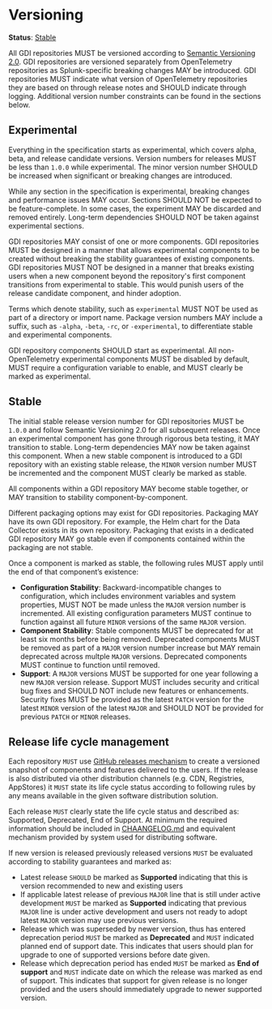 # Versioning

**Status**: [Stable](../README.md#versioning-and-status-of-the-specification)

All GDI repositories MUST be versioned according to [Semantic Versioning
2.0](https://semver.org/spec/v2.0.0.html). GDI repositories are versioned
separately from OpenTelemetry repositories as Splunk-specific breaking changes
MAY be introduced. GDI repositories MUST indicate what version of OpenTelemetry
repositories they are based on through release notes and SHOULD indicate through
logging. Additional version number constraints can be found in the sections
below.

## Experimental

Everything in the specification starts as experimental, which covers alpha,
beta, and release candidate versions. Version numbers for releases MUST be less
than `1.0.0` while experimental. The minor version number SHOULD be increased
when significant or breaking changes are introduced.

While any section in the specification is experimental, breaking changes and
performance issues MAY occur. Sections SHOULD NOT be expected to be
feature-complete. In some cases, the experiment MAY be discarded and removed
entirely. Long-term dependencies SHOULD NOT be taken against experimental
sections.

GDI repositories MAY consist of one or more components. GDI repositories MUST be
designed in a manner that allows experimental components to be created without
breaking the stability guarantees of existing components. GDI repositories MUST NOT
be designed in a manner that breaks existing users when a new component beyond
the repository's first component transitions from experimental to stable. This
would punish users of the release candidate component, and hinder adoption.

Terms which denote stability, such as `experimental` MUST NOT be used as part
of a directory or import name. Package version numbers MAY include a suffix,
such as `-alpha`, `-beta`, `-rc`, or `-experimental`, to differentiate stable
and experimental components.

GDI repository components SHOULD start as experimental. All non-OpenTelemetry
experimental components MUST be disabled by default, MUST require a
configuration variable to enable, and MUST clearly be marked as experimental.

## Stable

The initial stable release version number for GDI repositories MUST be `1.0.0` and
follow Semantic Versioning 2.0 for all subsequent releases. Once an
experimental component has gone through rigorous beta testing, it MAY
transition to stable. Long-term dependencies MAY now be taken against this
component. When a new stable component is introduced to a GDI repository with an
existing stable release, the `MINOR` version number MUST be incremented and the
component MUST clearly be marked as stable.

All components within a GDI repository MAY become stable together, or MAY
transition to stability component-by-component.

Different packaging options may exist for GDI repositories. Packaging MAY have
its own GDI repository. For example, the Helm chart for the Data Collector
exists in its own repository. Packaging that exists in a dedicated GDI
repository MAY go stable even if components contained within the packaging
are not stable.

Once a component is marked as stable, the following rules MUST apply
until the end of that component’s existence:

- **Configuration Stability**: Backward-incompatible changes to configuration,
  which includes environment variables and system properties, MUST NOT be made
  unless the `MAJOR` version number is incremented. All existing configuration
  parameters MUST continue to function against all future `MINOR` versions of
  the same `MAJOR` version.
- **Component Stability**: Stable components MUST be deprecated for at least
  six months before being removed. Deprecated components MUST be removed as
  part of a `MAJOR` version number increase but MAY remain deprecated across
  multple `MAJOR` versions. Deprecated components MUST continue to function
  until removed.
- **Support**: A `MAJOR` versions MUST be supported for one year following a
  new `MAJOR` version release. Support MUST includes security and critical bug
  fixes and SHOULD NOT include new features or enhancements. Security fixes
  MUST be provided as the latest `PATCH` version for the latest `MINOR` version
  of the latest `MAJOR` and SHOULD NOT be provided for previous `PATCH` or
  `MINOR` releases.

## Release life cycle management

Each repository `MUST` use [GitHub releases mechanism](https://docs.github.com/en/repositories/releasing-projects-on-github/about-releases)
to create a versioned snapshot of components and features
delivered to the users. If the release is also distributed via other
distribution channels (e.g. CDN, Registries, AppStores) it `MUST` state
its life cycle status according to following rules by any means available
in the given software distribution solution.

Each release `MUST` clearly state the life cycle
status and described as: Supported, Deprecated, End of Support.
At minimum the required information should be included in [CHAANGELOG.md](https://github.com/signalfx/gdi-specification/blob/main/specification/templates/CHANGELOG.md)
and equivalent mechanism provided by system used for distributing software.

If new version is released previously released versions `MUST` be evaluated
according to stability guarantees and marked as:

- Latest release `SHOULD` be marked as **Supported** indicating that this is
  version recommended to new and existing users
- If applicable latest release of previous `MAJOR` line that is still under
  active development `MUST` be marked as **Supported** indicating that previous
  `MAJOR` line is under active development and users not ready to adopt
  latest `MAJOR` version may use previous versions.
- Release which was superseded by newer version, thus has entered deprecation
  period `MUST` be marked as **Deprecated** and `MUST` indicated planned
  end of support date. This indicates that users should plan for upgrade to
  one of supported versions before date given.
- Release which deprecation period has ended `MUST` be marked as
  **End of support** and `MUST` indicate date on which the release was marked
  as end of support. This indicates that support for given release is no longer
  provided and the users should immediately upgrade to newer supported version.
